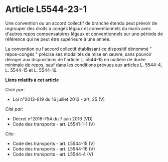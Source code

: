 # Article L5544-23-1

Une convention ou un accord collectif de branche étendu peut prévoir de regrouper des droits à congés légaux et
conventionnels du marin avec d'autres repos compensatoires légaux et conventionnels sur une période de référence qui ne peut
être supérieure à une année. 

La convention ou l'accord collectif établissant ce dispositif dénommé " repos-congés " précise ses modalités de mise en
œuvre, sans pouvoir déroger aux dispositions de l'article L. 5544-15 en matière de durée minimale de repos, sauf dans les
conditions prévues aux articles L. 5544-4, L. 5544-15 et L. 5544-16.

**Liens relatifs à cet article**

_Créé par_:

  - Loi n°2013-619 du 16 juillet 2013 - art. 25 (V)

_Cité par_:

  - Décret n°2016-754 du 7 juin 2016 (VD)
  - Code des transports - art. L5541-1-1 (V)

_Cite_:

  - Code des transports - art. L5544-15 (V)
  - Code des transports - art. L5544-16 (V)
  - Code des transports - art. L5544-4 (V)
